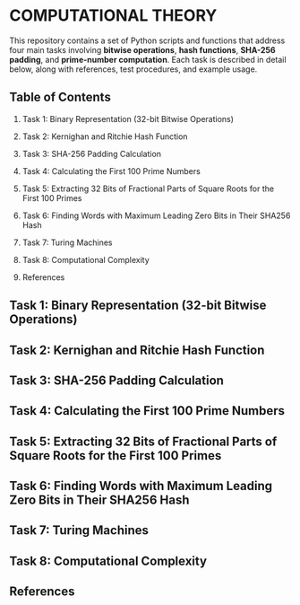 # **COMPUTATIONAL THEORY**

This repository contains a set of Python scripts and functions that address four main tasks involving **bitwise operations**, **hash functions**, **SHA-256 padding**, and **prime-number computation**. Each task is described in detail below, along with references, test procedures, and example usage.

## **Table of Contents**
1. Task 1: Binary Representation (32-bit Bitwise Operations)

2. Task 2: Kernighan and Ritchie Hash Function

3. Task 3: SHA-256 Padding Calculation

4. Task 4: Calculating the First 100 Prime Numbers

5. Task 5: Extracting 32 Bits of Fractional Parts of Square Roots for the First 100 Primes

6. Task 6: Finding Words with Maximum Leading Zero Bits in Their SHA256 Hash 

7. Task 7: Turing Machines

8. Task 8: Computational Complexity

9. References

## Task 1: Binary Representation (32-bit Bitwise Operations)

## Task 2: Kernighan and Ritchie Hash Function

## Task 3: SHA-256 Padding Calculation

## Task 4: Calculating the First 100 Prime Numbers

## Task 5: Extracting 32 Bits of Fractional Parts of Square Roots for the First 100 Primes

## Task 6: Finding Words with Maximum Leading Zero Bits in Their SHA256 Hash 

## Task 7: Turing Machines

## Task 8: Computational Complexity

## References